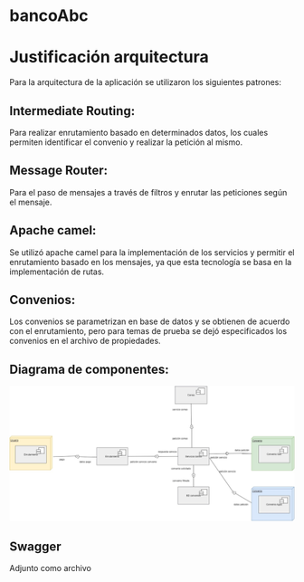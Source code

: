 # bancoAbc

# Justificación arquitectura

Para la arquitectura de la aplicación se utilizaron los siguientes patrones:

## Intermediate Routing:
Para realizar enrutamiento basado en determinados datos, los cuales permiten identificar el convenio y realizar la petición al mismo.
## Message Router: 
Para el paso de mensajes a través de filtros y enrutar las peticiones según el mensaje.

## Apache camel:
Se utilizó apache camel para la implementación de los servicios y permitir el enrutamiento basado en los mensajes, ya que esta tecnología se basa en la implementación de rutas.

## Convenios:
Los convenios se parametrizan en base de datos y se obtienen de acuerdo con el enrutamiento, pero para temas de prueba se dejó especificados los convenios en el archivo de propiedades.

## Diagrama de componentes:
![alt text](https://github.com/codemil/bancoAbc/blob/main/BancoABC.jpg?raw=true)

## Swagger
Adjunto como archivo
